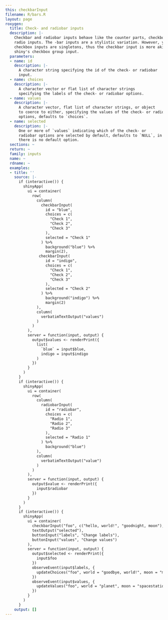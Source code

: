 ```yaml
---
this: checkbarInput
filename: R/bars.R
layout: page
roxygen:
  title: Check- and radiobar inputs
  description: |-
    Checkbar and radiobar inputs behave like the counter parts, checkbox and
    radio inputs. The -bar inputs are a stylistic variation. However, yonder
    checkbox inputs are singletons, thus the checkbar input is more akin to
    shiny's checkbox group input.
  parameters:
  - name: id
    description: |-
      A character string specifying the id of the check- or radiobar
      input.
  - name: choices
    description: |-
      A character vector or flat list of character strings
      specifying the labels of the check- or radiobar options.
  - name: values
    description: |-
      A character vector, flat list of character strings, or object
      to coerce to either, specifying the values of the check- or radiobar
      options, defaults to `choices`.
  - name: selected
    description: |-
      One or more of `values` indicating which of the check- or
      radiobar options are selected by default, defaults to `NULL`, in which case
      there is no default option.
  sections: ~
  return: ~
  family: inputs
  name: ~
  rdname: ~
  examples:
  - title: ''
    source: |-
      if (interactive()) {
        shinyApp(
          ui = container(
            row(
              column(
                checkbarInput(
                  id = "blue",
                  choices = c(
                    "Check 1",
                    "Check 2",
                    "Check 3"
                  ),
                  selected = "Check 1"
                ) %>%
                  background("blue") %>%
                  margin(2),
               checkbarInput(
                  id = "indigo",
                  choices = c(
                    "Check 1",
                    "Check 2",
                    "Check 3"
                  ),
                  selected = "Check 2"
                ) %>%
                  background("indigo") %>%
                  margin(2)
              ),
              column(
                verbatimTextOutput("values")
              )
            )
          ),
          server = function(input, output) {
            output$values <- renderPrint({
              list(
                `blue` = input$blue,
                indigo = input$indigo
              )
            })
          }
        )
      }
      if (interactive()) {
        shinyApp(
          ui = container(
            row(
              column(
                radiobarInput(
                  id = "radiobar",
                  choices = c(
                    "Radio 1",
                    "Radio 2",
                    "Radio 3"
                  ),
                  selected = "Radio 1"
                ) %>%
                  background("blue")
              ),
              column(
                verbatimTextOutput("value")
              )
            )
          ),
          server = function(input, output) {
            output$value <- renderPrint({
              input$radiobar
            })
          }
        )
      }
      if (interactive()) {
        shinyApp(
          ui = container(
            checkbarInput("foo", c("hello, world!", "goodnight, moon"), c("world", "moon")),
            textOutput("selected"),
            buttonInput("labels", "Change labels"),
            buttonInput("values", "Change values")
          ),
          server = function(input, output) {
            output$selected <- renderPrint({
              input$foo
            })
            observeEvent(input$labels, {
              updateChoices("foo", world = "goodbye, world!", moon = "morning, moon")
            })
            observeEvent(input$values, {
              updateValues("foo", world = "planet", moon = "spacestation")
            })
          }
        )
      }
    output: []
---
```

